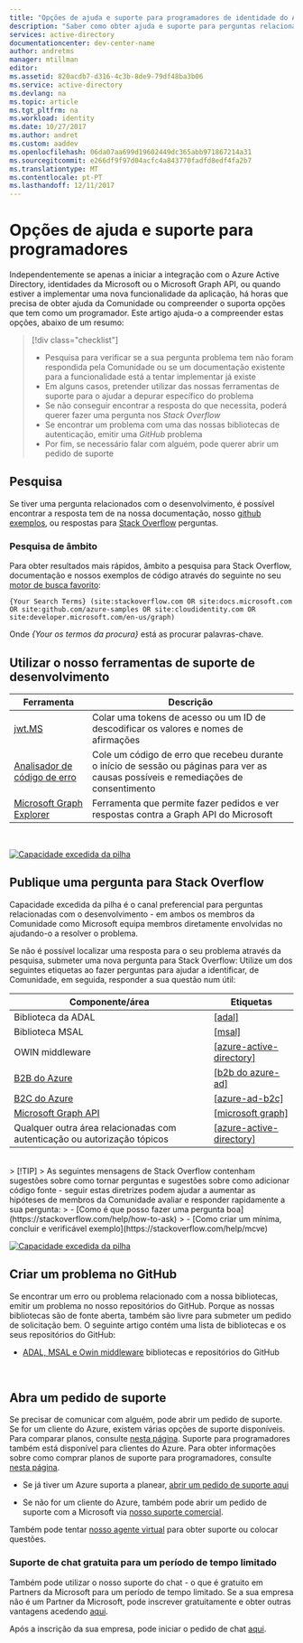 ```yaml
---
title: "Opções de ajuda e suporte para programadores de identidade do Azure | Microsoft Docs"
description: "Saber como obter ajuda e suporte para perguntas relacionadas com o desenvolvimento e problemas ao criar a aplicação que se integram com identidades do Microsoft Azure (Azure Active Directory e MSA)"
services: active-directory
documentationcenter: dev-center-name
author: andretms
manager: mtillman
editor: 
ms.assetid: 820acdb7-d316-4c3b-8de9-79df48ba3b06
ms.service: active-directory
ms.devlang: na
ms.topic: article
ms.tgt_pltfrm: na
ms.workload: identity
ms.date: 10/27/2017
ms.author: andret
ms.custom: aaddev
ms.openlocfilehash: 06da07aa699d19602449dc365abb971867214a31
ms.sourcegitcommit: e266df9f97d04acfc4a843770fadfd8edf4fa2b7
ms.translationtype: MT
ms.contentlocale: pt-PT
ms.lasthandoff: 12/11/2017
---
```

# <a name="support-and-help-options-for-developers"></a>Opções de ajuda e suporte para programadores 

Independentemente se apenas a iniciar a integração com o Azure Active Directory, identidades da Microsoft ou o Microsoft Graph API, ou quando estiver a implementar uma nova funcionalidade da aplicação, há horas que precisa de obter ajuda da Comunidade ou compreender o suporta opções que tem como um programador. Este artigo ajuda-o a compreender estas opções, abaixo de um resumo:

> [!div class="checklist"]
> * Pesquisa para verificar se a sua pergunta problema tem não foram respondida pela Comunidade ou se um documentação existente para a funcionalidade está a tentar implementar já existe
> * Em alguns casos, pretender utilizar das nossas ferramentas de suporte para o ajudar a depurar específico do problema
> * Se não conseguir encontrar a resposta do que necessita, poderá querer fazer uma pergunta nos *Stack Overflow*
> * Se encontrar um problema com uma das nossas bibliotecas de autenticação, emitir uma *GitHub* problema
> * Por fim, se necessário falar com alguém, pode querer abrir um pedido de suporte


## <a name="search"></a>Pesquisa

Se tiver uma pergunta relacionados com o desenvolvimento, é possível encontrar a resposta tem de na nossa documentação, nosso [github exemplos](https://github.com/azure-samples), ou respostas para [Stack Overflow](https://www.stackoverflow.com) perguntas.

### <a name="scoped-search"></a>Pesquisa de âmbito
Para obter resultados mais rápidos, âmbito a pesquisa para Stack Overflow, documentação e nossos exemplos de código através do seguinte no seu [motor de busca favorito](https://bing.com):
```
{Your Search Terms} (site:stackoverflow.com OR site:docs.microsoft.com OR site:github.com/azure-samples OR site:cloudidentity.com OR site:developer.microsoft.com/en-us/graph)
```
Onde *{Your os termos da procura}* está as procurar palavras-chave.
<br/>

## <a name="use-our-development-support-tools"></a>Utilizar o nosso ferramentas de suporte de desenvolvimento

|Ferramenta  |Descrição  |
|---------|---------|
|[jwt.MS](https://jwt.ms)| Colar uma tokens de acesso ou um ID de descodificar os valores e nomes de afirmações |
|[Analisador de código de erro](https://apps.dev.microsoft.com/portal/tools/errors)| Cole um código de erro que recebeu durante o início de sessão ou páginas para ver as causas possíveis e remediações de consentimento |
|[Microsoft Graph Explorer](https://developer.microsoft.com/graph/graph-explorer)| Ferramenta que permite fazer pedidos e ver respostas contra a Graph API do Microsoft|

<br/>

[![Capacidade excedida da pilha](media/active-directory-develop-help-support/stackoverflow-logo.png)](https://www.stackoverflow.com)
## <a name="post-a-question-to-stack-overflow"></a>Publique uma pergunta para Stack Overflow

Capacidade excedida da pilha é o canal preferencial para perguntas relacionadas com o desenvolvimento - em ambos os membros da Comunidade como Microsoft equipa membros diretamente envolvidas no ajudando-o a resolver o problema.

Se não é possível localizar uma resposta para o seu problema através da pesquisa, submeter uma nova pergunta para Stack Overflow: Utilize um dos seguintes etiquetas ao fazer perguntas para ajudar a identificar, de Comunidade, em seguida, responder a sua questão num útil:

|Componente/área  |Etiquetas  |
|---------|---------|
|Biblioteca da ADAL |[[adal]](http://stackoverflow.com/questions/tagged/adal)|
|Biblioteca MSAL     |[[msal]](http://stackoverflow.com/questions/tagged/msal)|
|OWIN middleware  |[[azure-active-directory]](http://stackoverflow.com/questions/tagged/azure-active-directory)|
|[B2B do Azure](https://docs.microsoft.com/azure/active-directory/active-directory-b2b-what-is-azure-ad-b2b)  |[[b2b do azure-ad]](http://stackoverflow.com/questions/tagged/azure-ad-b2b)|
|[B2C do Azure](https://azure.microsoft.com/services/active-directory-b2c/)  |[[azure-ad-b2c]](http://stackoverflow.com/questions/tagged/azure-ad-b2b)|
|[Microsoft Graph API](https://developer.microsoft.com/graph/) |[[microsoft graph]](http://stackoverflow.com/questions/tagged/microsoft-graph)
|Qualquer outra área relacionadas com autenticação ou autorização tópicos |[[azure-active-directory]](http://stackoverflow.com/questions/tagged/azure-active-directory)
<br/>
> [!TIP]
> As seguintes mensagens de Stack Overflow contenham sugestões sobre como tornar perguntas e sugestões sobre como adicionar código fonte - seguir estas diretrizes podem ajudar a aumentar as hipóteses de membros da Comunidade avaliar e responder rapidamente a sua pergunta:  
> - [Como é que posso fazer uma pergunta boa](https://stackoverflow.com/help/how-to-ask)
> - [Como criar um mínima, concluir e verificável exemplo](https://stackoverflow.com/help/mcve)

<br/>


[![Capacidade excedida da pilha](media/active-directory-develop-help-support/github-logo.png)](https://www.github.com)
## <a name="create-a-github-issue"></a>Criar um problema no GitHub

 Se encontrar um erro ou problema relacionado com a nossa bibliotecas, emitir um problema no nosso repositórios do GitHub. Porque as nossas bibliotecas são de fonte aberta, também são livre para submeter um pedido de solicitação bem. O seguinte artigo contém uma lista de bibliotecas e os seus repositórios do GitHub:

- [ADAL, MSAL e Owin middleware](active-directory-authentication-libraries.md) bibliotecas e repositórios do GitHub

<br/>

## <a name="open-a-support-request"></a>Abra um pedido de suporte

Se precisar de comunicar com alguém, pode abrir um pedido de suporte. Se for um cliente do Azure, existem várias opções de suporte disponíveis. Para comparar planos, consulte [nesta página](https://azure.microsoft.com/support/plans/). Suporte para programadores também está disponível para clientes do Azure. Para obter informações sobre como comprar planos de suporte para programadores, consulte [nesta página](https://azure.microsoft.com/support/plans/developer/).

- Se já tiver um Azure suporta a planear, [abrir um pedido de suporte aqui](https://portal.azure.com/#blade/Microsoft_Azure_Support/HelpAndSupportBlade/newsupportrequest)

- Se não for um cliente do Azure, também pode abrir um pedido de suporte com a Microsoft via [nosso suporte comercial](https://support.microsoft.com/en-us/gp/contactus81?Audience=Commercial).

Também pode tentar [nosso agente virtual](https://support.microsoft.com/contactus/?ws=support) para obter suporte ou colocar questões.

### <a name="free-chat-support-for-a-limited-time"></a>Suporte de chat gratuita para um período de tempo limitado

Também pode utilizar o nosso suporte do chat - o que é gratuito em Partners da Microsoft para um período de tempo limitado. Se a sua empresa não é um Partner da Microsoft, pode inscrever gratuitamente e obter outras vantagens acedendo [aqui](https://partners.microsoft.com/PartnerProgram/simplifiedenrollment.aspx).

Após a inscrição da sua empresa, pode iniciar o pedido de chat [aqui](https://aka.ms/devchat).